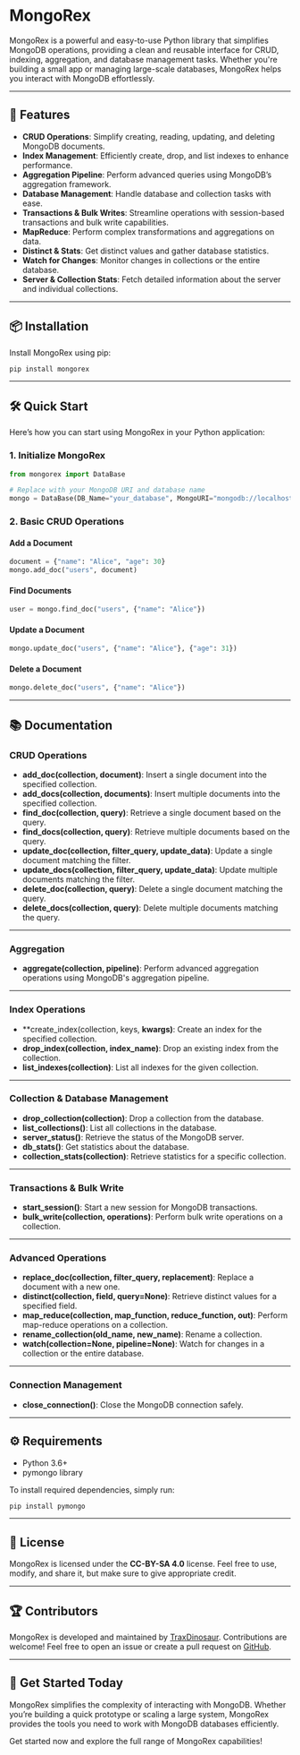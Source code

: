 # MongoRex

MongoRex is a powerful and easy-to-use Python library that simplifies MongoDB operations, providing a clean and reusable interface for CRUD, indexing, aggregation, and database management tasks. Whether you're building a small app or managing large-scale databases, MongoRex helps you interact with MongoDB effortlessly.

---

## 🚀 Features

- **CRUD Operations**: Simplify creating, reading, updating, and deleting MongoDB documents.
- **Index Management**: Efficiently create, drop, and list indexes to enhance performance.
- **Aggregation Pipeline**: Perform advanced queries using MongoDB’s aggregation framework.
- **Database Management**: Handle database and collection tasks with ease.
- **Transactions & Bulk Writes**: Streamline operations with session-based transactions and bulk write capabilities.
- **MapReduce**: Perform complex transformations and aggregations on data.
- **Distinct & Stats**: Get distinct values and gather database statistics.
- **Watch for Changes**: Monitor changes in collections or the entire database.
- **Server & Collection Stats**: Fetch detailed information about the server and individual collections.

---

## 📦 Installation

Install MongoRex using pip:

```bash
pip install mongorex
```

---

## 🛠️ Quick Start

Here’s how you can start using MongoRex in your Python application:

### 1. Initialize MongoRex

```python
from mongorex import DataBase

# Replace with your MongoDB URI and database name
mongo = DataBase(DB_Name="your_database", MongoURI="mongodb://localhost:27017")
```

### 2. Basic CRUD Operations

#### Add a Document

```python
document = {"name": "Alice", "age": 30}
mongo.add_doc("users", document)
```

#### Find Documents

```python
user = mongo.find_doc("users", {"name": "Alice"})
```

#### Update a Document

```python
mongo.update_doc("users", {"name": "Alice"}, {"age": 31})
```

#### Delete a Document

```python
mongo.delete_doc("users", {"name": "Alice"})
```

---

## 📚 Documentation

### **CRUD Operations**

- **add_doc(collection, document)**: Insert a single document into the specified collection.
- **add_docs(collection, documents)**: Insert multiple documents into the specified collection.
- **find_doc(collection, query)**: Retrieve a single document based on the query.
- **find_docs(collection, query)**: Retrieve multiple documents based on the query.
- **update_doc(collection, filter_query, update_data)**: Update a single document matching the filter.
- **update_docs(collection, filter_query, update_data)**: Update multiple documents matching the filter.
- **delete_doc(collection, query)**: Delete a single document matching the query.
- **delete_docs(collection, query)**: Delete multiple documents matching the query.

---

### **Aggregation**

- **aggregate(collection, pipeline)**: Perform advanced aggregation operations using MongoDB's aggregation pipeline.

---

### **Index Operations**

- **create_index(collection, keys, **kwargs)**: Create an index for the specified collection.
- **drop_index(collection, index_name)**: Drop an existing index from the collection.
- **list_indexes(collection)**: List all indexes for the given collection.

---

### **Collection & Database Management**

- **drop_collection(collection)**: Drop a collection from the database.
- **list_collections()**: List all collections in the database.
- **server_status()**: Retrieve the status of the MongoDB server.
- **db_stats()**: Get statistics about the database.
- **collection_stats(collection)**: Retrieve statistics for a specific collection.

---

### **Transactions & Bulk Write**

- **start_session()**: Start a new session for MongoDB transactions.
- **bulk_write(collection, operations)**: Perform bulk write operations on a collection.

---

### **Advanced Operations**

- **replace_doc(collection, filter_query, replacement)**: Replace a document with a new one.
- **distinct(collection, field, query=None)**: Retrieve distinct values for a specified field.
- **map_reduce(collection, map_function, reduce_function, out)**: Perform map-reduce operations on a collection.
- **rename_collection(old_name, new_name)**: Rename a collection.
- **watch(collection=None, pipeline=None)**: Watch for changes in a collection or the entire database.

---

### **Connection Management**

- **close_connection()**: Close the MongoDB connection safely.

---

## ⚙️ Requirements

- Python 3.6+
- pymongo library

To install required dependencies, simply run:

```bash
pip install pymongo
```

---

## 📝 License

MongoRex is licensed under the **CC-BY-SA 4.0** license. Feel free to use, modify, and share it, but make sure to give appropriate credit.

---

## 🏆 Contributors

MongoRex is developed and maintained by [TraxDinosaur](https://traxdinosaur.github.io). Contributions are welcome! Feel free to open an issue or create a pull request on [GitHub](https://github.com/TraxDinosaur/MongoRex).

---

## 🎯 Get Started Today

MongoRex simplifies the complexity of interacting with MongoDB. Whether you’re building a quick prototype or scaling a large system, MongoRex provides the tools you need to work with MongoDB databases efficiently.

Get started now and explore the full range of MongoRex capabilities!
